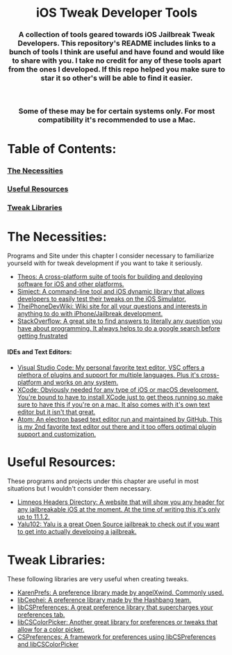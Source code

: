 <p align="center">
  <h1 align="center">iOS Tweak Developer Tools</h1>
  <h3 align="center">    A collection of tools geared towards iOS Jailbreak Tweak Developers. This repository's README includes links to a bunch of tools I think are useful and have found and would like to share with you. I take no credit for any of these tools apart from the ones I developed. If this repo helped you make sure to star it so other's will be able to find it easier.</h3>
  </br><h3 align="center">Some of these may be for certain systems only. For most compatibility it's recommended to use a Mac.</h3>
</p>

# Table of Contents:

### [The Necessities](https://github.com/M4cs/iOS-Tweak-Dev-Tools/blob/master/README.md#the-necessities)
### [Useful Resources](https://github.com/M4cs/iOS-Tweak-Dev-Tools/blob/master/README.md#useful-resources)
### [Tweak Libraries](https://github.com/M4cs/iOS-Tweak-Dev-Tools/blob/master/README.md#tweak-libraries)
# The Necessities:

Programs and Site under this chapter I consider necessary to familiarize yourseld with for tweak development if you want to take it seriously.

- [Theos: A cross-platform suite of tools for building and deploying software for iOS and other platforms.](https://theos.github.io)
- [Simject: A command-line tool and iOS dynamic library that allows developers to easily test their tweaks on the iOS Simulator.](https://github.com/angelXwind/simject)
- [TheiPhoneDevWiki: Wiki site for all your questions and interests in anything to do with iPhone/Jailbreak development.](https://iphonedevwiki.net/index.php/Main_Page)
- [StackOverflow: A great site to find answers to literally any question you have about programming. It always helps to do a google search before getting frustrated](https://stackoverflow.com)

#### IDEs and Text Editors:

- [Visual Studio Code: My personal favorite text editor, VSC offers a plethora of plugins and support for multiple languages. Plus it's cross-platform and works on any system.](https://code.visualstudio.com)
- [XCode: Obviously needed for any type of iOS or macOS development. You're bound to have to install XCode just to get theos running so make sure to have this if you're on a mac. It also comes with it's own text editor but it isn't that great.](https://developer.apple.com/xcode/)
- [Atom: An electron based text editor run and maintained by GitHub. This is my 2nd favorite text editor out there and it too offers optimal plugin support and customization.](https://atom.io)

# Useful Resources:

These programs and projects under this chapter are useful in most situations but I wouldn't consider them necessary.

- [Limneos Headers Directory: A website that will show you any header for any jailbreakable iOS at the moment. At the time of writing this it's only up to 11.1.2.](http://developer.limneos.net/index.php)
- [Yalu102: Yalu is a great Open Source jailbreak to check out if you want to get into actually developing a jailbreak.](https://github.com/kpwn/yalu102)

# Tweak Libraries:

These following libraries are very useful when creating tweaks.

- [KarenPrefs: A preference library made by angelXwind. Commonly used.](https://github.com/angelXwind/KarenPrefs)
- [libCephei: A preference library made by the Hashbang team.](https://github.com/hbang/libcephei)
- [libCSPreferences: A great preference library that supercharges your preferences tab.](https://github.com/CreatureSurvive/libCSPreferences)
- [libCSColorPicker: Another great library for preferences or tweaks that allow for a color picker.](https://github.com/CreatureSurvive/libCSColorPicker)
- [CSPreferences: A framework for preferences using libCSPreferences and libCSColorPicker](https://github.com/CreatureSurvive/CSPreferences)
